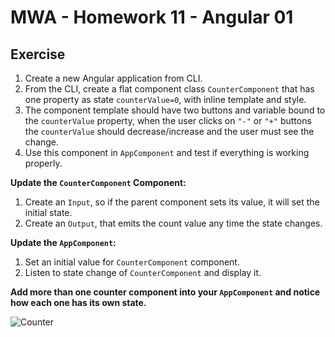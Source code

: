 # MWA - Homework 11 - Angular 01
## Exercise
1. Create a new Angular application from CLI.
2. From the CLI, create a flat component class `CounterComponent` that has one property as state `counterValue=0`, with inline template and style.
3. The component template should have two buttons and variable bound to the `counterValue` property, when the user clicks on `"-"` or `"+"` buttons the `counterValue` should decrease/increase and the user must see the change.
4. Use this component in `AppComponent` and test if everything is working properly.
  
**Update the `CounterComponent` Component:**  
1. Create an `Input`, so if the parent component sets its value, it will set the initial state.
2. Create an `Output`, that emits the count value any time the state changes.
  
**Update the `AppComponent`:**  
1. Set an initial value for `CounterComponent` component.
2. Listen to state change of `CounterComponent` and display it.
  
**Add more than one counter component into your `AppComponent` and notice how each one has its own state.**  
  
![Counter](http://www.mumstudents.org/cs572/lecture12/counter.png)
